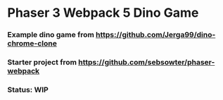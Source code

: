 # Phaser 3 Webpack 5 Dino Game

### Example dino game from https://github.com/Jerga99/dino-chrome-clone

### Starter project from https://github.com/sebsowter/phaser-webpack

### Status: WIP
